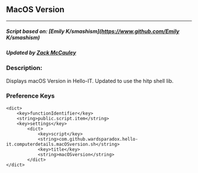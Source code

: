 ## MacOS Version
---
##### Script based on: [Emily K/smashism](https://www.github.com/Emily K/smashism)
##### Updated by [Zack McCauley](https://www.github.com/wardsparadox)


### Description:
Displays macOS Version in Hello-IT. Updated to use the hitp shell lib.

### Preference Keys
    <dict>
        <key>functionIdentifier</key>
        <string>public.script.item</string>
        <key>settings</key>
            <dict>
                <key>script</key>
                <string>com.github.wardsparadox.hello-it.computerdetails.macOSversion.sh</string>
                <key>title</key>
                <string>macOSversion</string>
            </dict>
    </dict>
